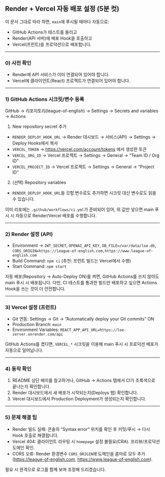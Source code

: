 ## Render + Vercel 자동 배포 설정 (5분 컷)

이 문서 그대로 따라 하면, `main`에 푸시될 때마다 자동으로:

- GitHub Actions가 테스트를 돌리고
- Render(API 서버)에 배포 Hook을 호출하고
- Vercel(프런트)을 프로덕션으로 배포합니다.

---

### 0) 사전 확인

- Render에 API 서비스가 이미 연결되어 있어야 합니다.
- Vercel에 클라이언트(React) 프로젝트가 연결되어 있어야 합니다.

---

### 1) GitHub Actions 시크릿/변수 등록

GitHub → 리포지토리(league-of-english) → Settings → Secrets and variables → Actions

1) New repository secret 추가

- `RENDER_DEPLOY_HOOK_URL` → Render 대시보드 → 서비스(API) → Settings → Deploy Hooks에서 복사
- `VERCEL_TOKEN` → https://vercel.com/account/tokens 에서 생성한 토큰
- `VERCEL_ORG_ID` → Vercel 프로젝트 → Settings → General → “Team ID / Org ID”
- `VERCEL_PROJECT_ID` → Vercel 프로젝트 → Settings → General → “Project ID”

2) (선택) Repository variables

- `RENDER_DEPLOY_HOOK_URL`을 깃헙 변수로도 추가하면 시크릿 대신 변수로도 읽을 수 있습니다.

이미 리포에는 `.github/workflows/ci.yml`가 준비되어 있어, 위 값만 넣으면 main 푸시 시 자동으로 Render/Vercel 배포를 수행합니다.

---

### 2) Render 설정 (API)

- Environment → `JWT_SECRET`, `OPENAI_API_KEY`, `DB_FILE=/var/data/loe.db`, `CORS_ORIGIN=https://league-of-english.com,https://www.league-of-english.com`
- Build Command: `npm ci` (추천: 프런트 빌드는 Vercel에서 수행)
- Start Command: `npm start`

자동 배포(Repository → Auto-Deploy ON)를 켜면, GitHub Actions를 쓰지 않아도 main 푸시 시 배포됩니다. 다만, CI 테스트를 통과한 빌드만 배포하고 싶으면 Actions Hook을 쓰는 것이 더 안전합니다.

---

### 3) Vercel 설정 (프런트)

- Git 연동: Settings → Git → “Automatically deploy your Git commits” ON
- Production Branch: `main`
- Environment Variables: `REACT_APP_API_URL=https://loe-server.onrender.com/api`

GitHub Actions를 켰다면, `VERCEL_*` 시크릿을 이용해 main 푸시 시 프로덕션 배포가 자동으로 일어납니다.

---

### 4) 동작 확인

1) README 상단 배지를 참고하거나, GitHub → Actions 탭에서 CI가 초록색으로 끝나는지 확인합니다.
2) Render 대시보드에서 새 배포가 시작되는지(Deploys 탭) 확인합니다.
3) Vercel 대시보드에서 Production Deployment가 생성되는지 확인합니다.

---

### 5) 문제 해결 팁

- Render 빌드 실패: 콘솔의 “Syntax error” 위치를 확인 후 커밋/푸시 → 다시 Hook 호출로 해결됩니다.
- Vercel 404: 클라이언트 라우팅 시 `homepage` 설정 불필요(CRA). 프리뷰/프로덕션 도메인 확인.
- CORS 오류: Render 환경변수 `CORS_ORIGIN`에 도메인을 콤마로 모두 추가(https://league-of-english.com, https://www.league-of-english.com).

필요 시 원격으로 로그를 함께 보며 조정해 드리겠습니다.

